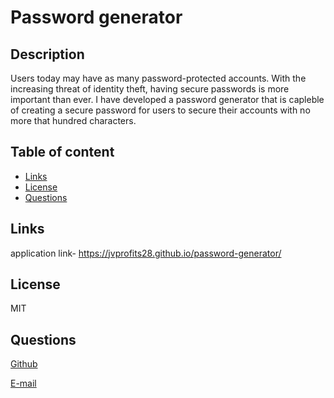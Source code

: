 # Password generator

## Description

Users today may have as many password-protected accounts. With the increasing threat of identity theft, having secure passwords is more important than ever. I have developed a password generator that is capleble of creating a secure password for users to secure their accounts with no more that hundred characters.

## Table of content

- [Links](#Links)
- [License](#license)
- [Questions](#Questions)

## Links

application link- https://jvprofits28.github.io/password-generator/

## License

MIT

## Questions

[Github](https://github.com/jvprofits28)

[E-mail](mailto:juanvazquez9828@gmail.com)
